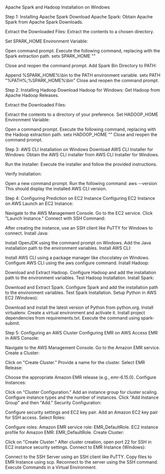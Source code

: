 Apache Spark and Hadoop Installation on Windows

Step 1: Installing Apache Spark
Download Apache Spark: Obtain Apache Spark from Apache Spark Downloads.

Extract the Downloaded Files: Extract the contents to a chosen directory.

Set SPARK_HOME Environment Variable:

Open command prompt.
Execute the following command, replacing <SparkInstallationPath> with the Spark extraction path.
setx SPARK_HOME "<SparkInstallationPath>"

Close and reopen the command prompt.
Add Spark Bin Directory to PATH:

Append %SPARK_HOME%\bin to the PATH environment variable.
setx PATH "%PATH%;%SPARK_HOME%\bin"
Close and reopen the command prompt.


Step 2: Installing Hadoop
Download Hadoop for Windows: Get Hadoop from Apache Hadoop Releases.

Extract the Downloaded Files:

Extract the contents to a directory of your preference.
Set HADOOP_HOME Environment Variable:

Open a command prompt.
Execute the following command, replacing <HadoopInstallationPath> with the Hadoop extraction path.
setx HADOOP_HOME "<HadoopInstallationPath>"
Close and reopen the command prompt.


Step 3: AWS CLI Installation on Windows
Download AWS CLI Installer for Windows: Obtain the AWS CLI installer from AWS CLI Installer for Windows.

Run the Installer: Execute the installer and follow the provided instructions.

Verify Installation:

Open a new command prompt.
Run the following command:
aws --version
This should display the installed AWS CLI version.


Step 4: Configuring Prediction on EC2 Instance
Configuring EC2 Instance on AWS
Launch an EC2 Instance:

Navigate to the AWS Management Console.
Go to the EC2 service.
Click "Launch Instance."
Connect with SSH Command:

After creating the instance, use an SSH client like PuTTY for Windows to connect.
Install Java:

Install OpenJDK using the command prompt on Windows.
Add the Java installation path to the environment variables.
Install AWS CLI:

Install AWS CLI using a package manager like chocolatey on Windows.
Configure AWS CLI using the aws configure command.
Install Hadoop:

Download and Extract Hadoop.
Configure Hadoop and add the installation path to the environment variables.
Test Hadoop Installation.
Install Spark:

Download and Extract Spark.
Configure Spark and add the installation path to the environment variables.
Test Spark Installation.
Setup Python in AWS EC2 (Windows):

Download and install the latest version of Python from python.org.
Install virtualenv.
Create a virtual environment and activate it.
Install project dependencies from requirements.txt.
Execute the command using spark-submit.


Step 5: Configuring an AWS Cluster
Configuring EMR on AWS
Access EMR in AWS Console:

Navigate to the AWS Management Console.
Go to the Amazon EMR service.
Create a Cluster:

Click on "Create Cluster."
Provide a name for the cluster.
Select EMR Release:

Choose the appropriate Amazon EMR release (e.g., emr-6.15.0).
Configure Instances:

Click on "Cluster Configuration."
Add an instance group for cluster scaling.
Configure instance types and the number of instances.
Click "Add Instance Group" and then "Add."
Security Configuration:

Configure security settings and EC2 key pair.
Add an Amazon EC2 key pair for SSH access.
Select Roles:

Configure roles:
Amazon EMR service role: EMR_DefaultRole.
EC2 instance profile for Amazon EMR: EMR_DefaultRole.
Create Cluster:

Click on "Create Cluster."
After cluster creation, open port 22 for SSH in EC2 instance security settings.
Connect to EMR Instance (Windows):

Connect to the SSH Server using an SSH client like PuTTY.
Copy files to EMR Instance using scp.
Reconnect to the server using the SSH command.
Execute Commands in a Virtual Environment.






